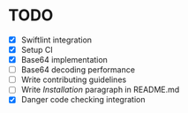 # TODO

- [x] Swiftlint integration
- [x] Setup CI
- [x] Base64 implementation
- [ ] Base64 decoding performance
- [ ] Write contributing guidelines
- [ ] Write *Installation* paragraph in README.md
- [x] Danger code checking integration
